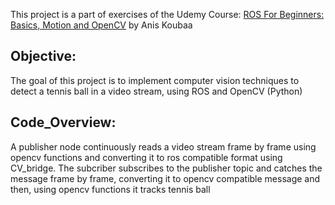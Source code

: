 This project is a part of exercises of the Udemy Course: [ROS For Beginners: Basics, Motion and OpenCV](https://www.udemy.com/course/ros-essentials/) by Anis Koubaa


## Objective: 
The goal of this project is to implement computer vision techniques to detect a tennis ball in a video stream, using ROS and OpenCV (Python)

## Code_Overview:
A publisher node continuously reads a video stream frame by frame using opencv functions and converting it to ros compatible format using CV_bridge.
The subcriber subscribes to the publisher topic and catches the message frame by frame, converting it to opencv compatible message and then, using opencv functions it tracks tennis ball
